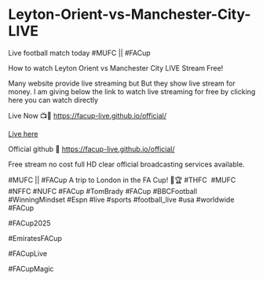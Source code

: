 # Leyton-Orient-vs-Manchester-City-LIVE
Live football match today  #MUFC || #FACup

How to watch Leyton Orient vs Manchester City LIVE Stream Free!  

Many website provide live streaming but But they show live stream for money. 
I am giving below the link to watch live streaming for free by clicking here you can watch directly

Live Now 📺🔗 https://facup-live.github.io/official/

<a href="https://facup-live.github.io/official/">Live here</a>


Official github 🔗 https://facup-live.github.io/official/

Free stream no cost full HD clear official broadcasting services available.  

#MUFC || #FACup A trip to London in the FA Cup! 🚙🏆
#THFC  #MUFC #NFFC #NUFC #FACup
#TomBrady #FACup #BBCFootball #WinningMindset
#Espn #live #sports #football_live #usa
#worldwide  #FACup

#FACup2025

#EmiratesFACup

#FACupLive

#FACupMagic


